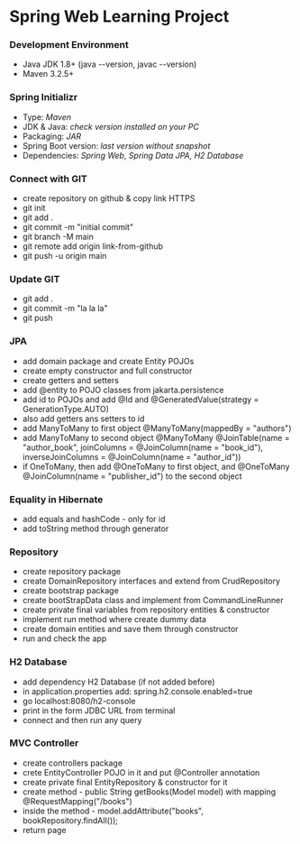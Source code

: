 <!--# Heading 1, ## Heading 2, ### Heading 3, **Bold**, *Italic* -->
# Spring Web Learning Project
### Development Environment
* Java JDK 1.8+ (java --version, javac --version)
* Maven 3.2.5+
### Spring Initializr
* Type: *Maven*
* JDK & Java: *check version installed on your PC*
* Packaging: *JAR*
* Spring Boot version: *last version without snapshot*
* Dependencies: *Spring Web, Spring Data JPA, H2 Database*
### Connect with GIT
* create repository on github & copy link HTTPS
* git init
* git add .
* git commit -m "initial commit"
* git branch -M main
* git remote add origin link-from-github
* git push -u origin main
### Update GIT
* git add .
* git commit -m "la la la"
* git push
### JPA
* add domain package and create Entity POJOs
* create empty constructor and full constructor
* create getters and setters 
* add @entity to POJO classes from jakarta.persistence
* add id to POJOs and add @Id and @GeneratedValue(strategy = GenerationType.AUTO)
* also add getters ans setters to id
* add ManyToMany to first object @ManyToMany(mappedBy = "authors")
* add ManyToMany to second object @ManyToMany @JoinTable(name = "author_book", joinColumns = @JoinColumn(name = "book_id"), inverseJoinColumns = @JoinColumn(name = "author_id"))
* if OneToMany, then add @OneToMany to first object, and @OneToMany @JoinColumn(name = "publisher_id") to the second object
### Equality in Hibernate
* add equals and hashCode - only for id 
* add toString method through generator 
### Repository
* create repository package
* create DomainRepository interfaces and extend from CrudRepository 
* create bootstrap package 
* create bootStrapData class and implement from CommandLineRunner
* create private final variables from repository entities & constructor 
* implement run method where create dummy data
* create domain entities and save them through constructor 
* run and check the app 
### H2 Database 
* add dependency H2 Database (if not added before)
* in application.properties add: spring.h2.console.enabled=true
* go localhost:8080/h2-console
* print in the form JDBC URL from terminal 
* connect and then run any query 
### MVC Controller
* create controllers package 
* crete EntityController POJO in it and put @Controller annotation 
* create private final EntityRepository & constructor for it
* create method - public String getBooks(Model model) with mapping @RequestMapping("/books")
* inside the method - model.addAttribute("books", bookRepository.findAll());
* return page



